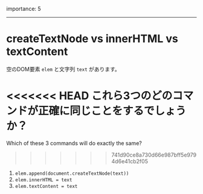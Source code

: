 importance: 5

---

# createTextNode vs innerHTML vs textContent

空のDOM要素 `elem` と文字列 `text` があります。

<<<<<<< HEAD
これら3つのどのコマンドが正確に同じことをするでしょうか？
=======
Which of these 3 commands will do exactly the same?
>>>>>>> 741d90ce8a730d66e987bff5e9794d6e41cb2f05

1. `elem.append(document.createTextNode(text))`
2. `elem.innerHTML = text`
3. `elem.textContent = text`
